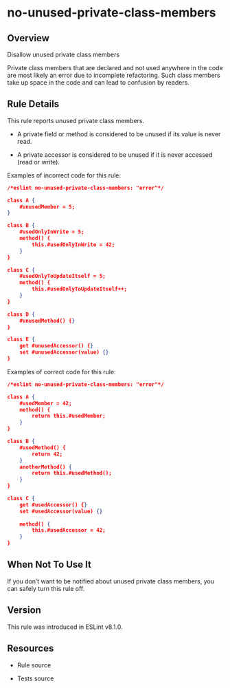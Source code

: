 

# no-unused-private-class-members
## Overview

Disallow unused private class members

Private class members that are declared and not used anywhere in the code are most likely an error due to incomplete refactoring. Such class members take up space in the code and can lead to confusion by readers.

## Rule Details

This rule reports unused private class members.


- A private field or method is considered to be unused if its value is never read.

- A private accessor is considered to be unused if it is never accessed (read or write).

Examples of incorrect code for this rule:


```json
/*eslint no-unused-private-class-members: "error"*/

class A {
    #unusedMember = 5;
}

class B {
    #usedOnlyInWrite = 5;
    method() {
        this.#usedOnlyInWrite = 42;
    }
}

class C {
    #usedOnlyToUpdateItself = 5;
    method() {
        this.#usedOnlyToUpdateItself++;
    }
}

class D {
    #unusedMethod() {}
}

class E {
    get #unusedAccessor() {}
    set #unusedAccessor(value) {}
}
```

Examples of correct code for this rule:


```json
/*eslint no-unused-private-class-members: "error"*/

class A {
    #usedMember = 42;
    method() {
        return this.#usedMember;
    }
}

class B {
    #usedMethod() {
        return 42;
    }
    anotherMethod() {
        return this.#usedMethod();
    }
}

class C {
    get #usedAccessor() {}
    set #usedAccessor(value) {}
    
    method() {
        this.#usedAccessor = 42;
    }
}
```

## When Not To Use It

If you don’t want to be notified about unused private class members, you can safely turn this rule off.

## Version

This rule was introduced in ESLint v8.1.0.

## Resources


- Rule source 

- Tests source 

